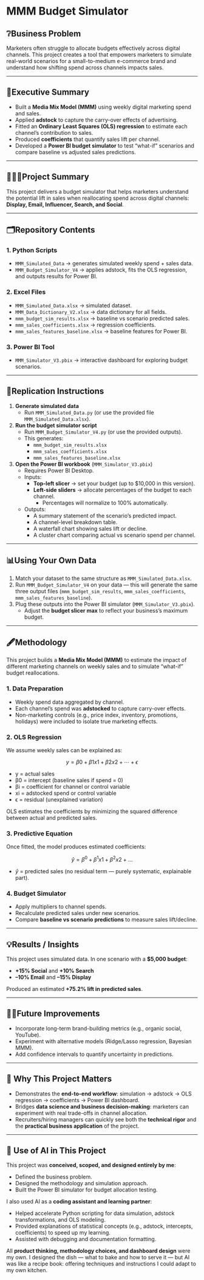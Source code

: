# MMM Budget Simulator

## ❔Business Problem

Marketers often struggle to allocate budgets effectively across digital channels. This project creates a tool that empowers marketers to simulate real-world scenarios for a small-to-medium e-commerce brand and understand how shifting spend across channels impacts sales.

---

## 📨Executive Summary

- Built a **Media Mix Model (MMM)** using weekly digital marketing spend and sales.
- Applied **adstock** to capture the carry-over effects of advertising.
- Fitted an **Ordinary Least Squares (OLS) regression** to estimate each channel’s contribution to sales.
- Produced **coefficients** that quantify sales lift per channel.
- Developed a **Power BI budget simulator** to test “what-if” scenarios and compare baseline vs adjusted sales predictions.

---

## 🧑🏻‍🍳Project Summary

This project delivers a budget simulator that helps marketers understand the potential lift in sales when reallocating spend across digital channels: **Display, Email, Influencer, Search, and Social**.

---

## 🗂️Repository Contents

### 1. Python Scripts

- `MMM_Simulated_Data` → generates simulated weekly spend + sales data.
- `MMM_Budget_Simulator_V4` → applies adstock, fits the OLS regression, and outputs results for Power BI.

### 2. Excel Files

- `MMM_Simulated_Data.xlsx` → simulated dataset.
- `MMM_Data_Dictionary_V2.xlsx` → data dictionary for all fields.
- `mmm_budget_sim_results.xlsx` → baseline vs scenario predicted sales.
- `mmm_sales_coefficients.xlsx` → regression coefficients.
- `mmm_sales_features_baseline.xlsx` → baseline features for Power BI.

### 3. Power BI Tool

- `MMM_Simulator_V3.pbix` → interactive dashboard for exploring budget scenarios.

---

## 🧬Replication Instructions

1. **Generate simulated data**
    - Run `MMM_Simulated_Data.py` (or use the provided file `MMM_Simulated_Data.xlsx`).
2. **Run the budget simulator script**
    - Run `MMM_Budget_Simulator_V4.py` (or use the provided outputs).
    - This generates:
        - `mmm_budget_sim_results.xlsx`
        - `mmm_sales_coefficients.xlsx`
        - `mmm_sales_features_baseline.xlsx`
3. **Open the Power BI workbook** (`MMM_Simulator_V3.pbix`)
    - Requires Power BI Desktop.
    - Inputs:
        - **Top-left slicer** → set your budget (up to $10,000 in this version).
        - **Left-side sliders** → allocate percentages of the budget to each channel.
            - Percentages will normalize to 100% automatically.
    - Outputs:
        - A summary statement of the scenario’s predicted impact.
        - A channel-level breakdown table.
        - A waterfall chart showing sales lift or decline.
        - A cluster chart comparing actual vs scenario spend per channel.

---

## 📊Using Your Own Data

1. Match your dataset to the same structure as `MMM_Simulated_Data.xlsx`.
2. Run `MMM_Budget_Simulator_V4` on your data — this will generate the same three output files (`mmm_budget_sim_results`, `mmm_sales_coefficients`, `mmm_sales_features_baseline`).
3. Plug these outputs into the Power BI simulator (`MMM_Simulator_V3.pbix`).
    - Adjust the **budget slicer max** to reflect your business’s maximum budget.

---

## 🖋️Methodology

This project builds a **Media Mix Model (MMM)** to estimate the impact of different marketing channels on weekly sales and to simulate “what-if” budget reallocations.

### 1. Data Preparation

- Weekly spend data aggregated by channel.
- Each channel’s spend was **adstocked** to capture carry-over effects.
- Non-marketing controls (e.g., price index, inventory, promotions, holidays) were included to isolate true marketing effects.

### 2. OLS Regression

We assume weekly sales can be explained as:

$$
y=β0+β1x1+β2x2+⋯+ϵ
$$

- y = actual sales
- β0 = intercept (baseline sales if spend = 0)
- βi = coefficient for channel or control variable
- xi = adstocked spend or control variable
- ϵ = residual (unexplained variation)

OLS estimates the coefficients by minimizing the squared difference between actual and predicted sales.

### 3. Predictive Equation

Once fitted, the model produces estimated coefficients:

$$
\hat{y}=β^0+β^1x1+β^2x2+…
$$

- $\hat{y}$​ = predicted sales (no residual term — purely systematic, explainable part).

### 4. Budget Simulator

- Apply multipliers to channel spends.
- Recalculate predicted sales under new scenarios.
- Compare **baseline vs scenario predictions** to measure sales lift/decline.

---

## 💡Results / Insights

This project uses simulated data. In one scenario with a **$5,000 budget**:

- **+15% Social** and **+10% Search**
- **–10% Email** and **–15% Display**

Produced an estimated **+75.2% lift in predicted sales**.

---

## 👷🏻Future Improvements

- Incorporate long-term brand-building metrics (e.g., organic social, YouTube).
- Experiment with alternative models (Ridge/Lasso regression, Bayesian MMM).
- Add confidence intervals to quantify uncertainty in predictions.

---

## 🔑 Why This Project Matters

- Demonstrates the **end-to-end workflow**: simulation → adstock → OLS regression → coefficients → Power BI dashboard.
- Bridges **data science and business decision-making**: marketers can experiment with real trade-offs in channel allocation.
- Recruiters/hiring managers can quickly see both the **technical rigor** and the **practical business application** of the project.

---

## 🤖 Use of AI in This Project

This project was **conceived, scoped, and designed entirely by me**:

- Defined the business problem.
- Designed the methodology and simulation approach.
- Built the Power BI simulator for budget allocation testing.

I also used AI as a **coding assistant and learning partner**:

- Helped accelerate Python scripting for data simulation, adstock transformations, and OLS modeling.
- Provided explanations of statistical concepts (e.g., adstock, intercepts, coefficients) to speed up my learning.
- Assisted with debugging and documentation formatting.

All **product thinking, methodology choices, and dashboard design** were my own. I designed the dish — what to bake and how to serve it — but AI was like a recipe book: offering techniques and instructions I could adapt to my own kitchen.
